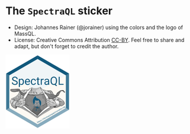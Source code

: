 # The `SpectraQL` sticker

- Design: Johannes Rainer (@jorainer) using the colors and the logo of MassQL.
- License: Creative Commons Attribution
  [CC-BY](https://creativecommons.org/licenses/by/2.0/). Feel free to
  share and adapt, but don't forget to credit the author.

<img src="./SpectraQL.png" height="200">

